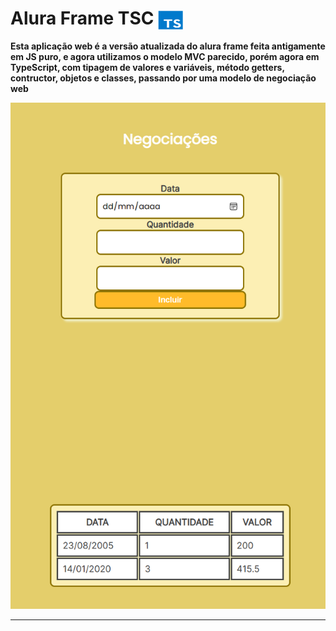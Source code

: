 # Alura Frame TSC <img align="center" alt="Joao-Tsc" height="30" width="40" src="https://raw.githubusercontent.com/devicons/devicon/master/icons/typescript/typescript-plain.svg">

**Esta aplicação web é a versão atualizada do alura frame feita antigamente em JS puro, e agora utilizamos o modelo MVC parecido, porém agora em TypeScript, com tipagem de valores e variáveis, método getters, contructor, objetos e classes, passando por uma modelo de negociação web**

<img src="./.github/printApp.png">

---